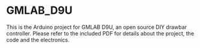 # GMLAB_D9U
This is the Arduino project for GMLAB D9U, an open source DIY drawbar controller.
Please refer to the included PDF for details about the project, the code and the electronics.


